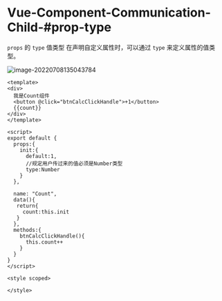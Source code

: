 # Vue-Component-Communication-Child-#prop-type

`props` 的 `type` 值类型 在声明自定义属性时，可以通过 `type` 来定义属性的值类型。

![image-20220708135043784](C:/Users/wangnaixing/AppData/Roaming/Typora/typora-user-images/image-20220708135043784.png)

```vue
<template>
<div>
  我是Count组件
  <button @click="btnCalcClickHandle">+1</button>
  {{count}}
</div>
</template>

<script>
export default {
  props:{
    init:{	
      default:1,
      //规定用户传过来的值必须是Number类型
      type:Number
    }
  },

  name: "Count",
  data(){
   return{
     count:this.init
   }
  },
  methods:{
    btnCalcClickHandle(){
      this.count++
    }
  }
}
</script>

<style scoped>

</style>
```

